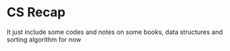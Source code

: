 # CS Recap
It just include some codes and notes on some books, data structures and sorting algorithm for now